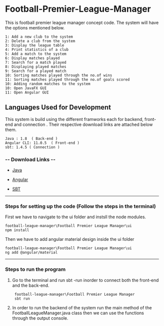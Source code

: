 # Football-Premier-League-Manager
This is football premier league manager concept code. The system will have the options mentioned below.

    1: Add a new club to the system
    2: Delete a club from the system
    3: Display the league table
    4: Print statistics of a club
    5: Add a match to the system
    6: Display matches played
    7: Search for a match played
    8: Displaying played matches
    9: Search for a played match
    10: Sorting matches played through the no.of wins
    11: Sorting matches played through the no.of goals scored
    10: Adding random matches to the system   
    10: Open JavaFX GUI
    11: Open Angular GUI
    
## Languages Used for Development

This system is build using the different framworks each for backend, front-end and connection . Their respective download links are attached below them.

    Java : 1.8  ( Back-end )                
    Angular CLI: 11.0.5  ( Front-end )      
    sbt: 1.4.5 ( Connection )              
    

### -- Download Links --

* [Java](https://www.oracle.com/java/technologies/javase/javase-jdk8-downloads.html)
  
* [Angular](https://cli.angular.io/)

* [SBT](https://www.scala-sbt.org/download.html)

___
### Steps for setting up the code (Follow the steps in the terminal)
    
First we have to navigate to the ui folder and instsll the node modules.

    football-league-manager\Football Premier League Manager\ui
    npm install
    
Then we have to add angular material design inside the ui folder

    football-league-manager\Football Premier League Manager\ui
    ng add @angular/material
    
___
### Steps to run the program

1. Go to the terminal and run sbt -run inorder to connect both the front-end and the back-end.

        football-league-manager\Football Premier League Manager
        sbt run

2. In order to run the backend of the system run the main method of the FootballLeagueManager.java class then we can use the functions through the output console.




    
   
